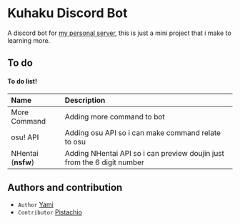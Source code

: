 # Kuhaku Discord Bot

A discord bot for [my personal server](https://discord.gg/kVCVVuQCnF), this is just a mini project that i make to learning more.


## To do

#### To do list!


| Name               | Description                |
| :------------------| :------------------------- |
| More Command       | Adding more command to bot |
| osu! API           | Adding osu API so i can make command relate to osu |
| NHentai (**nsfw**) | Adding NHentai API so i can preview doujin just from the 6 digit number |


## Authors and contribution

- `Author` [Yami](https://twitter.com/DestroyerSan) 
- `Contributor` [Pistachio](https://twitter.com/VoidFox7)
